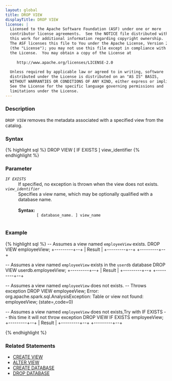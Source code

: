 ```yaml
---
layout: global
title: DROP VIEW
displayTitle: DROP VIEW 
license: |
  Licensed to the Apache Software Foundation (ASF) under one or more
  contributor license agreements.  See the NOTICE file distributed with
  this work for additional information regarding copyright ownership.
  The ASF licenses this file to You under the Apache License, Version 2.0
  (the "License"); you may not use this file except in compliance with
  the License.  You may obtain a copy of the License at
 
     http://www.apache.org/licenses/LICENSE-2.0
 
  Unless required by applicable law or agreed to in writing, software
  distributed under the License is distributed on an "AS IS" BASIS,
  WITHOUT WARRANTIES OR CONDITIONS OF ANY KIND, either express or implied.
  See the License for the specific language governing permissions and
  limitations under the License.
---
```


### Description
`DROP VIEW` removes the metadata associated with a specified view from the catalog.

### Syntax
{% highlight sql %}
DROP VIEW [ IF EXISTS ] view_identifier
{% endhighlight %}

### Parameter
<dl>
  <dt><code><em>IF EXISTS</em></code></dt>
  <dd>
     If specified, no exception is thrown when the view does not exists.
  </dd>
  <dt><code><em>view_identifier</em></code></dt>
  <dd>
    Specifies a view name, which may be optionally qualified with a database name.<br><br>
    <b> Syntax:</b>
      <code>
        [ database_name. ] view_name
      </code>
  </dd>
</dl>

### Example
{% highlight sql %}
-- Assumes a view named `employeeView` exists.
DROP VIEW employeeView;
+---------+--+
| Result  |
+---------+--+
+---------+--+

-- Assumes a view named `employeeView` exists in the `userdb` database
DROP VIEW userdb.employeeView;
+---------+--+
| Result  |
+---------+--+
+---------+--+

-- Assumes a view named `employeeView` does not exists.
-- Throws exception
DROP VIEW employeeView;
Error: org.apache.spark.sql.AnalysisException: Table or view not found: employeeView;
(state=,code=0)

-- Assumes a view named `employeeView` does not exists,Try with IF EXISTS
-- this time it will not throw exception
DROP VIEW IF EXISTS employeeView;
+---------+--+
| Result  |
+---------+--+
+---------+--+

{% endhighlight %}

### Related Statements
- [CREATE VIEW](sql-ref-syntax-ddl-create-view.html)
- [ALTER VIEW](sql-ref-syntax-ddl-alter-view.html)
- [CREATE DATABASE](sql-ref-syntax-ddl-create-database.html)
- [DROP DATABASE](sql-ref-syntax-ddl-drop-database.html)
